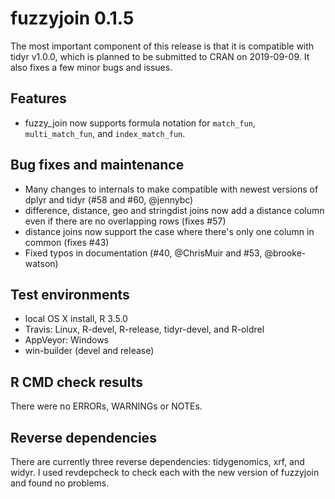 # fuzzyjoin 0.1.5

The most important component of this release is that it is compatible with tidyr v1.0.0, which is planned to be submitted to CRAN on 2019-09-09. It also fixes a few minor bugs and issues.

## Features

* fuzzy_join now supports formula notation for `match_fun`, `multi_match_fun`, and `index_match_fun`.

## Bug fixes and maintenance

* Many changes to internals to make compatible with newest versions of dplyr and tidyr (#58 and #60, @jennybc)
* difference, distance, geo and stringdist joins now add a distance column even if there are no overlapping rows (fixes #57)
* distance joins now support the case where there's only one column in common (fixes #43)
* Fixed typos in documentation (#40, @ChrisMuir and #53, @brooke-watson)

## Test environments

* local OS X install, R 3.5.0
* Travis: Linux, R-devel, R-release, tidyr-devel, and R-oldrel
* AppVeyor: Windows
* win-builder (devel and release)

## R CMD check results

There were no ERRORs, WARNINGs or NOTEs.

## Reverse dependencies

There are currently three reverse dependencies: tidygenomics, xrf, and widyr. I used revdepcheck to check each with the new version of fuzzyjoin and found no problems.
